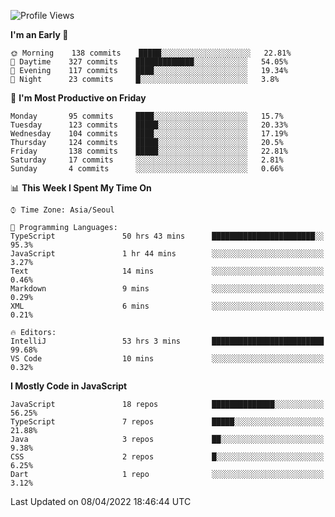<!--START_SECTION:waka-->
![Profile Views](http://img.shields.io/badge/Profile%20Views-2-blue)

**I'm an Early 🐤** 

```text
🌞 Morning    138 commits    █████░░░░░░░░░░░░░░░░░░░░   22.81% 
🌆 Daytime    327 commits    █████████████░░░░░░░░░░░░   54.05% 
🌃 Evening    117 commits    ████░░░░░░░░░░░░░░░░░░░░░   19.34% 
🌙 Night      23 commits     █░░░░░░░░░░░░░░░░░░░░░░░░   3.8%

```
📅 **I'm Most Productive on Friday** 

```text
Monday       95 commits     ████░░░░░░░░░░░░░░░░░░░░░   15.7% 
Tuesday      123 commits    █████░░░░░░░░░░░░░░░░░░░░   20.33% 
Wednesday    104 commits    ████░░░░░░░░░░░░░░░░░░░░░   17.19% 
Thursday     124 commits    █████░░░░░░░░░░░░░░░░░░░░   20.5% 
Friday       138 commits    █████░░░░░░░░░░░░░░░░░░░░   22.81% 
Saturday     17 commits     ░░░░░░░░░░░░░░░░░░░░░░░░░   2.81% 
Sunday       4 commits      ░░░░░░░░░░░░░░░░░░░░░░░░░   0.66%

```


📊 **This Week I Spent My Time On** 

```text
⌚︎ Time Zone: Asia/Seoul

💬 Programming Languages: 
TypeScript               50 hrs 43 mins      ███████████████████████░░   95.3% 
JavaScript               1 hr 44 mins        ░░░░░░░░░░░░░░░░░░░░░░░░░   3.27% 
Text                     14 mins             ░░░░░░░░░░░░░░░░░░░░░░░░░   0.46% 
Markdown                 9 mins              ░░░░░░░░░░░░░░░░░░░░░░░░░   0.29% 
XML                      6 mins              ░░░░░░░░░░░░░░░░░░░░░░░░░   0.21%

🔥 Editors: 
IntelliJ                 53 hrs 3 mins       █████████████████████████   99.68% 
VS Code                  10 mins             ░░░░░░░░░░░░░░░░░░░░░░░░░   0.32%

```

**I Mostly Code in JavaScript** 

```text
JavaScript               18 repos            ██████████████░░░░░░░░░░░   56.25% 
TypeScript               7 repos             █████░░░░░░░░░░░░░░░░░░░░   21.88% 
Java                     3 repos             ██░░░░░░░░░░░░░░░░░░░░░░░   9.38% 
CSS                      2 repos             █░░░░░░░░░░░░░░░░░░░░░░░░   6.25% 
Dart                     1 repo              ░░░░░░░░░░░░░░░░░░░░░░░░░   3.12%

```



 Last Updated on 08/04/2022 18:46:44 UTC
<!--END_SECTION:waka-->
